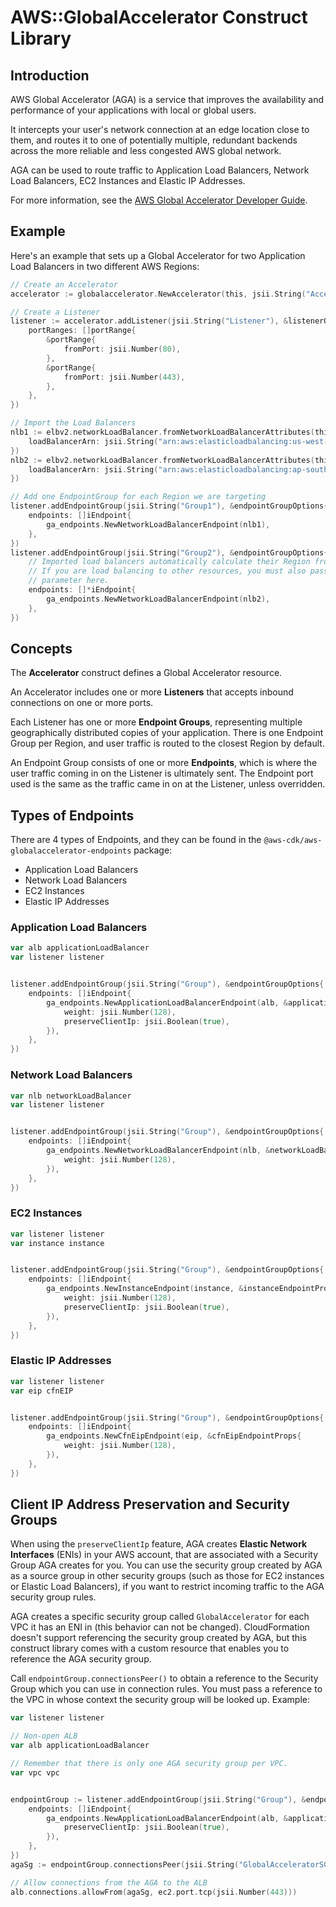 # AWS::GlobalAccelerator Construct Library

## Introduction

AWS Global Accelerator (AGA) is a service that improves the availability and
performance of your applications with local or global users.

It intercepts your user's network connection at an edge location close to
them, and routes it to one of potentially multiple, redundant backends across
the more reliable and less congested AWS global network.

AGA can be used to route traffic to Application Load Balancers, Network Load
Balancers, EC2 Instances and Elastic IP Addresses.

For more information, see the [AWS Global
Accelerator Developer Guide](https://docs.aws.amazon.com/AWSCloudFormation/latest/UserGuide/AWS_GlobalAccelerator.html).

## Example

Here's an example that sets up a Global Accelerator for two Application Load
Balancers in two different AWS Regions:

```go
// Create an Accelerator
accelerator := globalaccelerator.NewAccelerator(this, jsii.String("Accelerator"))

// Create a Listener
listener := accelerator.addListener(jsii.String("Listener"), &listenerOptions{
	portRanges: []portRange{
		&portRange{
			fromPort: jsii.Number(80),
		},
		&portRange{
			fromPort: jsii.Number(443),
		},
	},
})

// Import the Load Balancers
nlb1 := elbv2.networkLoadBalancer.fromNetworkLoadBalancerAttributes(this, jsii.String("NLB1"), &networkLoadBalancerAttributes{
	loadBalancerArn: jsii.String("arn:aws:elasticloadbalancing:us-west-2:111111111111:loadbalancer/app/my-load-balancer1/e16bef66805b"),
})
nlb2 := elbv2.networkLoadBalancer.fromNetworkLoadBalancerAttributes(this, jsii.String("NLB2"), &networkLoadBalancerAttributes{
	loadBalancerArn: jsii.String("arn:aws:elasticloadbalancing:ap-south-1:111111111111:loadbalancer/app/my-load-balancer2/5513dc2ea8a1"),
})

// Add one EndpointGroup for each Region we are targeting
listener.addEndpointGroup(jsii.String("Group1"), &endpointGroupOptions{
	endpoints: []iEndpoint{
		ga_endpoints.NewNetworkLoadBalancerEndpoint(nlb1),
	},
})
listener.addEndpointGroup(jsii.String("Group2"), &endpointGroupOptions{
	// Imported load balancers automatically calculate their Region from the ARN.
	// If you are load balancing to other resources, you must also pass a `region`
	// parameter here.
	endpoints: []*iEndpoint{
		ga_endpoints.NewNetworkLoadBalancerEndpoint(nlb2),
	},
})
```

## Concepts

The **Accelerator** construct defines a Global Accelerator resource.

An Accelerator includes one or more **Listeners** that accepts inbound
connections on one or more ports.

Each Listener has one or more **Endpoint Groups**, representing multiple
geographically distributed copies of your application. There is one Endpoint
Group per Region, and user traffic is routed to the closest Region by default.

An Endpoint Group consists of one or more **Endpoints**, which is where the
user traffic coming in on the Listener is ultimately sent. The Endpoint port
used is the same as the traffic came in on at the Listener, unless overridden.

## Types of Endpoints

There are 4 types of Endpoints, and they can be found in the
`@aws-cdk/aws-globalaccelerator-endpoints` package:

* Application Load Balancers
* Network Load Balancers
* EC2 Instances
* Elastic IP Addresses

### Application Load Balancers

```go
var alb applicationLoadBalancer
var listener listener


listener.addEndpointGroup(jsii.String("Group"), &endpointGroupOptions{
	endpoints: []iEndpoint{
		ga_endpoints.NewApplicationLoadBalancerEndpoint(alb, &applicationLoadBalancerEndpointOptions{
			weight: jsii.Number(128),
			preserveClientIp: jsii.Boolean(true),
		}),
	},
})
```

### Network Load Balancers

```go
var nlb networkLoadBalancer
var listener listener


listener.addEndpointGroup(jsii.String("Group"), &endpointGroupOptions{
	endpoints: []iEndpoint{
		ga_endpoints.NewNetworkLoadBalancerEndpoint(nlb, &networkLoadBalancerEndpointProps{
			weight: jsii.Number(128),
		}),
	},
})
```

### EC2 Instances

```go
var listener listener
var instance instance


listener.addEndpointGroup(jsii.String("Group"), &endpointGroupOptions{
	endpoints: []iEndpoint{
		ga_endpoints.NewInstanceEndpoint(instance, &instanceEndpointProps{
			weight: jsii.Number(128),
			preserveClientIp: jsii.Boolean(true),
		}),
	},
})
```

### Elastic IP Addresses

```go
var listener listener
var eip cfnEIP


listener.addEndpointGroup(jsii.String("Group"), &endpointGroupOptions{
	endpoints: []iEndpoint{
		ga_endpoints.NewCfnEipEndpoint(eip, &cfnEipEndpointProps{
			weight: jsii.Number(128),
		}),
	},
})
```

## Client IP Address Preservation and Security Groups

When using the `preserveClientIp` feature, AGA creates
**Elastic Network Interfaces** (ENIs) in your AWS account, that are
associated with a Security Group AGA creates for you. You can use the
security group created by AGA as a source group in other security groups
(such as those for EC2 instances or Elastic Load Balancers), if you want to
restrict incoming traffic to the AGA security group rules.

AGA creates a specific security group called `GlobalAccelerator` for each VPC
it has an ENI in (this behavior can not be changed). CloudFormation doesn't
support referencing the security group created by AGA, but this construct
library comes with a custom resource that enables you to reference the AGA
security group.

Call `endpointGroup.connectionsPeer()` to obtain a reference to the Security Group
which you can use in connection rules. You must pass a reference to the VPC in whose
context the security group will be looked up. Example:

```go
var listener listener

// Non-open ALB
var alb applicationLoadBalancer

// Remember that there is only one AGA security group per VPC.
var vpc vpc


endpointGroup := listener.addEndpointGroup(jsii.String("Group"), &endpointGroupOptions{
	endpoints: []iEndpoint{
		ga_endpoints.NewApplicationLoadBalancerEndpoint(alb, &applicationLoadBalancerEndpointOptions{
			preserveClientIp: jsii.Boolean(true),
		}),
	},
})
agaSg := endpointGroup.connectionsPeer(jsii.String("GlobalAcceleratorSG"), vpc)

// Allow connections from the AGA to the ALB
alb.connections.allowFrom(agaSg, ec2.port.tcp(jsii.Number(443)))
```
